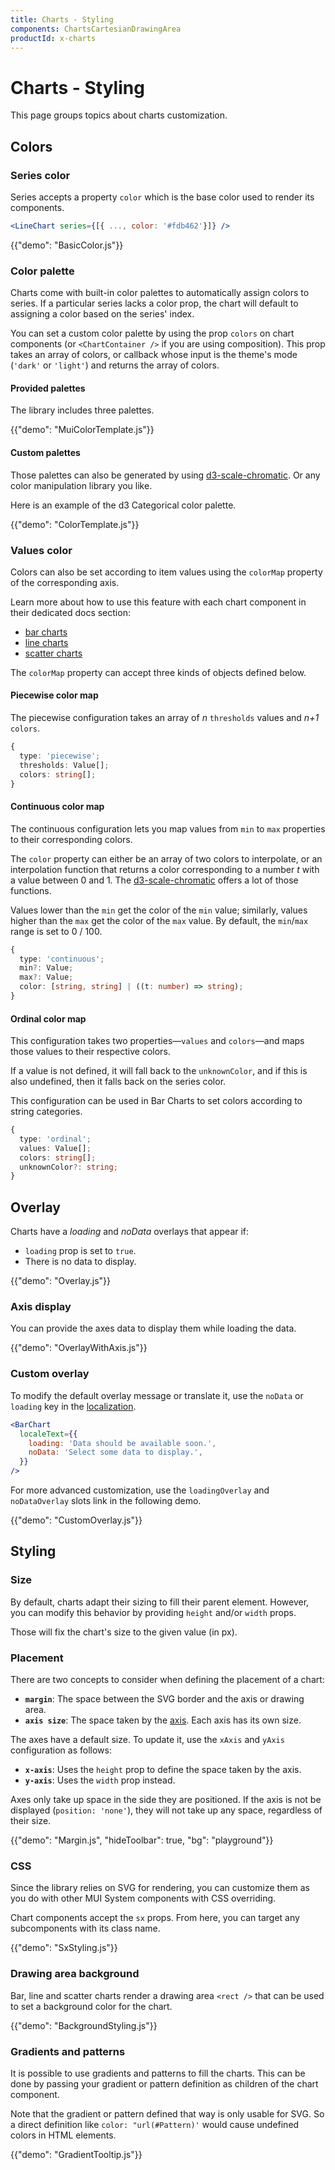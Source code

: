 ```yaml
---
title: Charts - Styling
components: ChartsCartesianDrawingArea
productId: x-charts
---
```


# Charts - Styling

<p class="description">This page groups topics about charts customization.</p>

## Colors

### Series color

Series accepts a property `color` which is the base color used to render its components.

```jsx
<LineChart series={[{ ..., color: '#fdb462'}]} />
```

{{"demo": "BasicColor.js"}}

### Color palette

Charts come with built-in color palettes to automatically assign colors to series.
If a particular series lacks a color prop, the chart will default to assigning a color based on the series' index.

You can set a custom color palette by using the prop `colors` on chart components (or `<ChartContainer />` if you are using composition).
This prop takes an array of colors, or callback whose input is the theme's mode (`'dark'` or `'light'`) and returns the array of colors.

#### Provided palettes

The library includes three palettes.

{{"demo": "MuiColorTemplate.js"}}

#### Custom palettes

Those palettes can also be generated by using [d3-scale-chromatic](https://observablehq.com/@d3/color-schemes).
Or any color manipulation library you like.

Here is an example of the d3 Categorical color palette.

{{"demo": "ColorTemplate.js"}}

### Values color

Colors can also be set according to item values using the `colorMap` property of the corresponding axis.

Learn more about how to use this feature with each chart component in their dedicated docs section:

- [bar charts](/x/react-charts/bars/#color-scale)
- [line charts](/x/react-charts/lines/#color-scale)
- [scatter charts](/x/react-charts/scatter/#color-scale)

The `colorMap` property can accept three kinds of objects defined below.

#### Piecewise color map

The piecewise configuration takes an array of _n_ `thresholds` values and _n+1_ `colors`.

```ts
{
  type: 'piecewise';
  thresholds: Value[];
  colors: string[];
}
```

#### Continuous color map

The continuous configuration lets you map values from `min` to `max` properties to their corresponding colors.

The `color` property can either be an array of two colors to interpolate, or an interpolation function that returns a color corresponding to a number _t_ with a value between 0 and 1.
The [d3-scale-chromatic](https://d3js.org/d3-scale-chromatic) offers a lot of those functions.

Values lower than the `min` get the color of the `min` value; similarly, values higher than the `max` get the color of the `max` value.
By default, the `min`/`max` range is set to 0 / 100.

```ts
{
  type: 'continuous';
  min?: Value;
  max?: Value;
  color: [string, string] | ((t: number) => string);
}
```

#### Ordinal color map

This configuration takes two properties—`values` and `colors`—and maps those values to their respective colors.

If a value is not defined, it will fall back to the `unknownColor`, and if this is also undefined, then it falls back on the series color.

This configuration can be used in Bar Charts to set colors according to string categories.

```ts
{
  type: 'ordinal';
  values: Value[];
  colors: string[];
  unknownColor?: string;
}
```

## Overlay

Charts have a _loading_ and _noData_ overlays that appear if:

- `loading` prop is set to `true`.
- There is no data to display.

{{"demo": "Overlay.js"}}

### Axis display

You can provide the axes data to display them while loading the data.

{{"demo": "OverlayWithAxis.js"}}

### Custom overlay

To modify the default overlay message or translate it, use the `noData` or `loading` key in the [localization](/x/react-charts/localization/).

```jsx
<BarChart
  localeText={{
    loading: 'Data should be available soon.',
    noData: 'Select some data to display.',
  }}
/>
```

For more advanced customization, use the `loadingOverlay` and `noDataOverlay` slots link in the following demo.

{{"demo": "CustomOverlay.js"}}

## Styling

### Size

By default, charts adapt their sizing to fill their parent element.
However, you can modify this behavior by providing `height` and/or `width` props.

Those will fix the chart's size to the given value (in px).

### Placement

There are two concepts to consider when defining the placement of a chart:

- **`margin`**: The space between the SVG border and the axis or drawing area.
- **`axis size`**: The space taken by the [axis](/x/react-charts/axis/#position). Each axis has its own size.

The axes have a default size.
To update it, use the `xAxis` and `yAxis` configuration as follows:

- **`x-axis`**: Uses the `height` prop to define the space taken by the axis.
- **`y-axis`**: Uses the `width` prop instead.

Axes only take up space in the side they are positioned.
If the axis is not be displayed (`position: 'none'`), they will not take up any space, regardless of their size.

{{"demo": "Margin.js", "hideToolbar": true, "bg": "playground"}}

### CSS

Since the library relies on SVG for rendering, you can customize them as you do with other MUI System components with CSS overriding.

Chart components accept the `sx` props.
From here, you can target any subcomponents with its class name.

{{"demo": "SxStyling.js"}}

### Drawing area background

Bar, line and scatter charts render a drawing area `<rect />` that can be used to set a background color for the chart.

{{"demo": "BackgroundStyling.js"}}

### Gradients and patterns

It is possible to use gradients and patterns to fill the charts.
This can be done by passing your gradient or pattern definition as children of the chart component.

Note that the gradient or pattern defined that way is only usable for SVG.
So a direct definition like `color: "url(#Pattern)'` would cause undefined colors in HTML elements.

{{"demo": "GradientTooltip.js"}}
